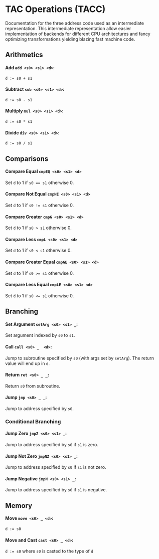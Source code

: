 # TAC Operations (TACC)

Documentation for the three address code used as an intermediate representation. This intermediate representation allow easier implementation of backends for different CPU architectures and fancy optimizing transformations yielding blazing fast machine code.

## Arithmetics

#### Add `add <s0> <s1> <d>`:
`d := s0 + s1`

#### Subtract `sub <s0> <s1> <d>`:
`d := s0 - s1`

#### Multiply `mul <s0> <s1> <d>`:
`d := s0 * s1`

#### Divide `div <s0> <s1> <d>`:
`d := s0 / s1`

## Comparisons

#### Compare Equal `cmpEQ <s0> <s1> <d>`
Set `d` to 1 if `s0 == s1` otherwise 0.

#### Compare Not Equal `cmpNE <s0> <s1> <d>`
Set `d` to 1 if `s0 != s1` otherwise 0.

#### Compare Greater `cmpG <s0> <s1> <d>`
Set `d` to 1 if `s0 > s1` otherwise 0.

#### Compare Less `cmpL <s0> <s1> <d>`
Set `d` to 1 if `s0 < s1` otherwise 0.

#### Compare Greater Equal `cmpGE <s0> <s1> <d>`
Set `d` to 1 if `s0 >= s1` otherwise 0.

#### Compare Less Equal `cmpLE <s0> <s1> <d>`
Set `d` to 1 if `s0 <= s1` otherwise 0.

## Branching

#### Set Argument `setArg <s0> <s1> _`:
Set argument indexed by `s0` to `s1`.

#### Call `call <s0> _  <d>`:
Jump to subroutine specified by `s0` (with args set by `setArg`).
The return value will end up in `d`.

#### Return `ret <s0> _ _`:
Return `s0` from subroutine.

#### Jump `jmp <s0> _ _`:
Jump to address specified by `s0`.
 
### Conditional Branching

#### Jump Zero `jmpZ <s0> <s1> _`:
Jump to address specified by `s0` if `s1` is zero.

#### Jump Not Zero `jmpNZ <s0> <s1> _`:
Jump to address specified by `s0` if `s1` is not zero.

#### Jump Negative `jmpN <s0> <s1> _`:
Jump to address specified by `s0` if `s1` is negative.

## Memory

#### Move `move <s0> _ <d>`:
`d := s0`

#### Move and Cast `cast <s0> _ <d>`:
`d := s0` where `s0` is casted to the type of `d`

